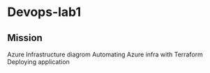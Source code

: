 # Devops-lab1
Mission
------
Azure Infrastructure diagrom
Automating Azure infra with Terraform
Deploying application
